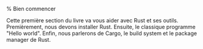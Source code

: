 % Bien commencer

Cette première section du livre va vous aider avec Rust et ses outils. Premièrement, nous devons installer Rust. Ensuite, le classique programme "Hello world". Enfin, nous parlerons de Cargo, le build system et le package manager de Rust.
